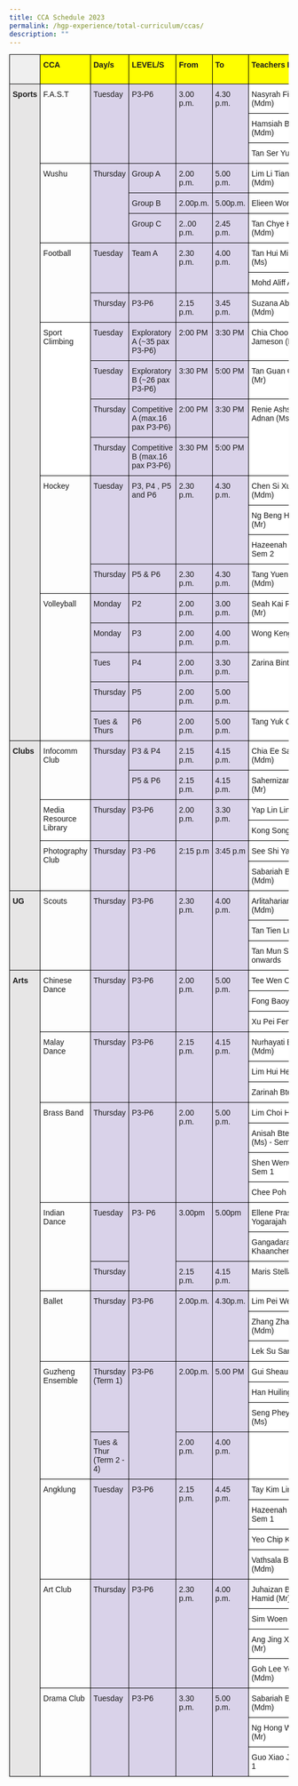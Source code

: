 ```yaml
---
title: CCA Schedule 2023
permalink: /hgp-experience/total-curriculum/ccas/
description: ""
---
```

<style type="text/css">
.tg  {border-collapse:collapse;border-spacing:0;margin:0px auto;}
.tg td{border-color:black;border-style:solid;border-width:1px;font-family:Arial, sans-serif;font-size:14px;
  overflow:hidden;padding:10px 5px;word-break:normal;}
.tg th{border-color:black;border-style:solid;border-width:1px;font-family:Arial, sans-serif;font-size:14px;
  font-weight:normal;overflow:hidden;padding:10px 5px;word-break:normal;}
.tg .tg-nj25{background-color:#D9D2E9;text-align:left;vertical-align:top}
.tg .tg-kftd{background-color:#efefef;text-align:left;vertical-align:top}
.tg .tg-f62g{background-color:#D8D8D8;text-align:left;vertical-align:top}
.tg .tg-aiub{background-color:#FF0;font-weight:bold;text-align:left;vertical-align:top}
.tg .tg-bcfl{background-color:#E7E6E6;font-weight:bold;text-align:left;vertical-align:top}
.tg .tg-0lax{text-align:left;vertical-align:top}
.tg .tg-ktyi{background-color:#FFF;text-align:left;vertical-align:top}
</style>
<table class="tg">
<thead>
  <tr>
    <th class="tg-kftd" rowspan="2"></th>
    <th class="tg-aiub" rowspan="2">CCA</th>
    <th class="tg-aiub" rowspan="2">Day/s</th>
    <th class="tg-aiub" rowspan="2">LEVEL/S</th>
    <th class="tg-aiub" rowspan="2">From</th>
    <th class="tg-aiub" rowspan="2">To</th>
    <th class="tg-aiub" rowspan="2">Teachers IC</th>
    <th class="tg-aiub" rowspan="2">Tuesday <br>Venue</th>
    <th class="tg-aiub" rowspan="2">Thursday<br>Venue</th>
  </tr>
  <tr>
  </tr>
</thead>
<tbody>
  <tr>
    <td class="tg-bcfl" rowspan="22">Sports</td>
    <td class="tg-0lax" rowspan="3">F.A.S.T</td>
    <td class="tg-nj25" rowspan="3">Tuesday</td>
    <td class="tg-nj25" rowspan="3">P3-P6</td>
    <td class="tg-nj25" rowspan="3">3.00 p.m.</td>
    <td class="tg-nj25" rowspan="3">4.30 p.m.</td>
    <td class="tg-ktyi"><span style="background-color:#FFF">Nasyrah Fitriawaty (Mdm) </span></td>
    <td class="tg-0lax" rowspan="3">Hall</td>
    <td class="tg-f62g" rowspan="3"></td>
  </tr>
  <tr>
    <td class="tg-ktyi"><span style="background-color:#FFF">Hamsiah Bte Ahmad (Mdm)</span></td>
  </tr>
  <tr>
    <td class="tg-ktyi"><span style="background-color:#FFF">Tan Ser Yunn, Kevin (Mr)</span></td>
  </tr>
  <tr>
    <td class="tg-0lax" rowspan="3">Wushu</td>
    <td class="tg-nj25" rowspan="3">Thursday</td>
    <td class="tg-nj25"><span style="background-color:#D9D2E9">Group A</span></td>
    <td class="tg-nj25"><span style="background-color:#D9D2E9">2.00 p.m.</span></td>
    <td class="tg-nj25"><span style="background-color:#D9D2E9">5.00 p.m.</span></td>
    <td class="tg-ktyi"><span style="background-color:#FFF">Lim Li Tiang, Lena (Mdm)</span></td>
    <td class="tg-f62g" rowspan="3"></td>
    <td class="tg-0lax" rowspan="3">Hall</td>
  </tr>
  <tr>
    <td class="tg-nj25"><span style="background-color:#D9D2E9">Group B</span></td>
    <td class="tg-nj25"><span style="background-color:#D9D2E9">2.00p.m.</span></td>
    <td class="tg-nj25"><span style="background-color:#D9D2E9">5.00p.m.</span></td>
    <td class="tg-0lax">Elieen Wong Yi Ling</td>
  </tr>
  <tr>
    <td class="tg-nj25"><span style="background-color:#D9D2E9">Group C</span></td>
    <td class="tg-nj25"><span style="background-color:#D9D2E9">2..00 p.m.</span></td>
    <td class="tg-nj25"><span style="background-color:#D9D2E9">2.45 p.m.</span></td>
    <td class="tg-ktyi"><span style="background-color:#FFF">Tan Chye Hee, Cindy (Mdm)</span></td>
  </tr>
  <tr>
    <td class="tg-0lax" rowspan="3">Football</td>
    <td class="tg-nj25" rowspan="2">Tuesday</td>
    <td class="tg-nj25" rowspan="2">Team A</td>
    <td class="tg-nj25" rowspan="2">2.30 p.m.</td>
    <td class="tg-nj25" rowspan="2">4.00 p.m.</td>
    <td class="tg-ktyi"><span style="background-color:#FFF">Tan Hui Min, Celeste (Ms)</span></td>
    <td class="tg-0lax" rowspan="3">Parade Square <br>&amp; Field</td>
    <td class="tg-0lax" rowspan="3">Parade Square <br>&amp; Field</td>
  </tr>
  <tr>
    <td class="tg-ktyi"><span style="background-color:#FFF">Mohd Aliff Asraf (Mr)</span></td>
  </tr>
  <tr>
    <td class="tg-nj25"><span style="background-color:#D9D2E9">Thursday</span></td>
    <td class="tg-nj25"><span style="background-color:#D9D2E9">P3-P6 </span></td>
    <td class="tg-nj25"><span style="background-color:#D9D2E9">2.15 p.m.</span></td>
    <td class="tg-nj25"><span style="background-color:#D9D2E9">3.45 p.m.</span></td>
    <td class="tg-ktyi"><span style="background-color:#FFF">Suzana Abdul Rahim (Mdm)</span></td>
  </tr>
  <tr>
    <td class="tg-ktyi" rowspan="4">Sport Climbing</td>
    <td class="tg-nj25"><span style="background-color:#D9D2E9">Tuesday</span></td>
    <td class="tg-nj25"><span style="background-color:#D9D2E9">Exploratory A (~35 pax P3-P6)</span></td>
    <td class="tg-nj25"><span style="background-color:#D9D2E9">2:00 PM</span></td>
    <td class="tg-nj25"><span style="background-color:#D9D2E9">3:30 PM</span></td>
    <td class="tg-ktyi"><span style="background-color:#FFF">Chia Choong Kit Jameson (Mr</span></td>
    <td class="tg-0lax" rowspan="4">Indoor Rockwall</td>
    <td class="tg-0lax" rowspan="4">Indoor Rockwall</td>
  </tr>
  <tr>
    <td class="tg-nj25"><span style="background-color:#D9D2E9">Tuesday</span></td>
    <td class="tg-nj25"><span style="background-color:#D9D2E9">Exploratory B (~26 pax P3-P6)</span></td>
    <td class="tg-nj25"><span style="background-color:#D9D2E9">3:30 PM</span></td>
    <td class="tg-nj25"><span style="background-color:#D9D2E9">5:00 PM</span></td>
    <td class="tg-ktyi"><span style="background-color:#FFF">Tan Guan Chin, Alvin (Mr)</span></td>
  </tr>
  <tr>
    <td class="tg-nj25"><span style="background-color:#D9D2E9">Thursday</span></td>
    <td class="tg-nj25"><span style="background-color:#D9D2E9">Competitive A (max.16 pax P3-P6)</span></td>
    <td class="tg-nj25"><span style="background-color:#D9D2E9">2:00 PM</span></td>
    <td class="tg-nj25"><span style="background-color:#D9D2E9">3:30 PM</span></td>
    <td class="tg-ktyi" rowspan="2">Renie Ashsyakirin Binte Adnan (Ms)</td>
  </tr>
  <tr>
    <td class="tg-nj25"><span style="background-color:#D9D2E9">Thursday</span></td>
    <td class="tg-nj25"><span style="background-color:#D9D2E9">Competitive B (max.16 pax P3-P6)</span></td>
    <td class="tg-nj25"><span style="background-color:#D9D2E9">3:30 PM</span></td>
    <td class="tg-nj25"><span style="background-color:#D9D2E9">5:00 PM</span></td>
  </tr>
  <tr>
    <td class="tg-0lax" rowspan="4">Hockey</td>
    <td class="tg-nj25" rowspan="3">Tuesday</td>
    <td class="tg-nj25" rowspan="3">P3, P4 , P5 and P6</td>
    <td class="tg-nj25" rowspan="3">2.30 p.m.<br> </td>
    <td class="tg-nj25" rowspan="3">4.30 p.m.<br></td>
    <td class="tg-ktyi"><span style="background-color:#FFF">Chen Si Xuan, Serene (Mdm)</span></td>
    <td class="tg-0lax" rowspan="4">Lower ISH </td>
    <td class="tg-0lax" rowspan="4">Lower ISH </td>
  </tr>
  <tr>
    <td class="tg-ktyi"><span style="background-color:#FFF">Ng Beng Hong, Eythan (Mr)</span></td>
  </tr>
  <tr>
    <td class="tg-ktyi"><span style="background-color:#FFF">Hazeenah Bee (Mdm) - Sem 2</span></td>
  </tr>
  <tr>
    <td class="tg-nj25"><span style="background-color:#D9D2E9">Thursday</span></td>
    <td class="tg-nj25"><span style="background-color:#D9D2E9">P5 &amp; P6</span></td>
    <td class="tg-nj25"><span style="background-color:#D9D2E9">2.30 p.m.</span></td>
    <td class="tg-nj25"><span style="background-color:#D9D2E9">4.30 p.m.</span></td>
    <td class="tg-0lax">Tang Yuen Peng Angela (Mdm)</td>
  </tr>
  <tr>
    <td class="tg-0lax" rowspan="5">Volleyball</td>
    <td class="tg-nj25"><span style="background-color:#D9D2E9">Monday</span></td>
    <td class="tg-nj25"><span style="background-color:#D9D2E9">P2</span></td>
    <td class="tg-nj25"><span style="background-color:#D9D2E9">2.00 p.m.</span></td>
    <td class="tg-nj25"><span style="background-color:#D9D2E9">3.00 p.m.</span></td>
    <td class="tg-ktyi"><span style="background-color:#FFF">Seah Kai Ren, Harold (Mr)</span></td>
    <td class="tg-0lax" rowspan="5">Upper ISH</td>
    <td class="tg-0lax" rowspan="5">Upper ISH</td>
  </tr>
  <tr>
    <td class="tg-nj25"><span style="background-color:#D9D2E9">Monday</span></td>
    <td class="tg-nj25"><span style="background-color:#D9D2E9">P3</span></td>
    <td class="tg-nj25"><span style="background-color:#D9D2E9">2.00 p.m.</span></td>
    <td class="tg-nj25"><span style="background-color:#D9D2E9">4.00 p.m.</span></td>
    <td class="tg-ktyi"><span style="background-color:#FFF">Wong Keng (Mr)</span></td>
  </tr>
  <tr>
    <td class="tg-nj25"><span style="background-color:#D9D2E9">Tues</span></td>
    <td class="tg-nj25"><span style="background-color:#D9D2E9">P4</span></td>
    <td class="tg-nj25"><span style="background-color:#D9D2E9">2.00 p.m.</span></td>
    <td class="tg-nj25"><span style="background-color:#D9D2E9">3.30 p.m.</span></td>
    <td class="tg-ktyi" rowspan="2">Zarina Binte Sidik (Ms)</td>
  </tr>
  <tr>
    <td class="tg-nj25"><span style="background-color:#D9D2E9">Thursday</span></td>
    <td class="tg-nj25"><span style="background-color:#D9D2E9">P5</span></td>
    <td class="tg-nj25"><span style="background-color:#D9D2E9">2.00 p.m.</span></td>
    <td class="tg-nj25"><span style="background-color:#D9D2E9">5.00 p.m.</span></td>
  </tr>
  <tr>
    <td class="tg-nj25"><span style="background-color:#D9D2E9">Tues &amp; Thurs</span></td>
    <td class="tg-nj25"><span style="background-color:#D9D2E9">P6</span></td>
    <td class="tg-nj25"><span style="background-color:#D9D2E9">2.00 p.m.</span></td>
    <td class="tg-nj25"><span style="background-color:#D9D2E9">5.00 p.m.</span></td>
    <td class="tg-ktyi"><span style="background-color:#FFF">Tang Yuk Ching (Ms)</span></td>
  </tr>
  <tr>
    <td class="tg-bcfl" rowspan="7">Clubs</td>
    <td class="tg-0lax" rowspan="3">Infocomm Club</td>
    <td class="tg-nj25" rowspan="3">Thursday</td>
    <td class="tg-nj25"><span style="background-color:#D9D2E9">P3 &amp; P4</span></td>
    <td class="tg-nj25"><span style="background-color:#D9D2E9">2.15 p.m.</span></td>
    <td class="tg-nj25"><span style="background-color:#D9D2E9">4.15 p.m.</span></td>
    <td class="tg-ktyi"><span style="background-color:#FFF">Chia Ee San, Serene (Mdm)</span></td>
    <td class="tg-f62g"></td>
    <td class="tg-0lax">Comp Lab 3</td>
  </tr>
  <tr>
    <td class="tg-nj25" rowspan="2">P5 &amp; P6</td>
    <td class="tg-nj25" rowspan="2">2.15 p.m.</td>
    <td class="tg-nj25" rowspan="2">4.15 p.m.</td>
    <td class="tg-ktyi" rowspan="2">Sahernizam Bin Limat (Mr)</td>
    <td class="tg-f62g" rowspan="2"></td>
    <td class="tg-0lax" rowspan="2">Comp Lab 3</td>
  </tr>
  <tr>
  </tr>
  <tr>
    <td class="tg-ktyi" rowspan="2">Media Resource Library</td>
    <td class="tg-nj25" rowspan="2">Thursday</td>
    <td class="tg-nj25" rowspan="2">P3-P6</td>
    <td class="tg-nj25" rowspan="2">2.00 p.m.</td>
    <td class="tg-nj25" rowspan="2">3.30 p.m.</td>
    <td class="tg-ktyi"><span style="background-color:#FFF">Yap Lin Lin (Mdm)</span></td>
    <td class="tg-f62g" rowspan="2"></td>
    <td class="tg-0lax" rowspan="2">Library</td>
  </tr>
  <tr>
    <td class="tg-ktyi"><span style="background-color:#FFF">Kong Song Yin (Mdm)</span></td>
  </tr>
  <tr>
    <td class="tg-0lax" rowspan="2">Photography Club</td>
    <td class="tg-nj25" rowspan="2">Thursday</td>
    <td class="tg-nj25" rowspan="2">P3 -P6</td>
    <td class="tg-nj25" rowspan="2">2:15 p.m</td>
    <td class="tg-nj25" rowspan="2">3:45 p.m</td>
    <td class="tg-ktyi"><span style="background-color:#FFF">See Shi Yau (Mr)</span></td>
    <td class="tg-f62g" rowspan="2"></td>
    <td class="tg-0lax" rowspan="2">Comp Lab 1</td>
  </tr>
  <tr>
    <td class="tg-ktyi"><span style="background-color:#FFF">Sabariah Bte Ismail (Mdm)</span><br></td>
  </tr>
  <tr>
    <td class="tg-bcfl" rowspan="3">UG</td>
    <td class="tg-0lax" rowspan="3">Scouts</td>
    <td class="tg-nj25" rowspan="3">Thursday</td>
    <td class="tg-nj25" rowspan="3">P3-P6</td>
    <td class="tg-nj25" rowspan="3">2.30 p.m.</td>
    <td class="tg-nj25" rowspan="3">4.00 p.m.</td>
    <td class="tg-0lax">Arlitaharianty Sayrol (Mdm)</td>
    <td class="tg-f62g" rowspan="3"></td>
    <td class="tg-0lax" rowspan="3">Beside Cherish Room<br>Ideaz Room</td>
  </tr>
  <tr>
    <td class="tg-0lax">Tan Tien Lung (Mr)</td>
  </tr>
  <tr>
    <td class="tg-ktyi"><span style="background-color:#FFF">Tan Mun Sing - Term 2 onwards</span></td>
  </tr>
  <tr>
    <td class="tg-bcfl" rowspan="31">Arts</td>
    <td class="tg-0lax" rowspan="3">Chinese Dance</td>
    <td class="tg-nj25" rowspan="3">Thursday</td>
    <td class="tg-nj25" rowspan="3">P3-P6</td>
    <td class="tg-nj25" rowspan="3">2.00 p.m.</td>
    <td class="tg-nj25" rowspan="3">5.00 p.m.</td>
    <td class="tg-ktyi"><span style="background-color:#FFF">Tee Wen Chi (Mdm)</span></td>
    <td class="tg-f62g" rowspan="3"></td>
    <td class="tg-0lax" rowspan="3">Pal Room 1</td>
  </tr>
  <tr>
    <td class="tg-ktyi"><span style="background-color:#FFF">Fong Baoyu (Ms)</span></td>
  </tr>
  <tr>
    <td class="tg-ktyi"><span style="background-color:#FFF">Xu Pei Fen (Mdm)</span></td>
  </tr>
  <tr>
    <td class="tg-0lax" rowspan="3">Malay Dance</td>
    <td class="tg-nj25" rowspan="3">Thursday</td>
    <td class="tg-nj25" rowspan="3">P3-P6</td>
    <td class="tg-nj25" rowspan="3">2.15 p.m.</td>
    <td class="tg-nj25" rowspan="3">4.15 p.m.</td>
    <td class="tg-ktyi"><span style="background-color:#FFF">Nurhayati Binte Rosli (Mdm)</span></td>
    <td class="tg-f62g" rowspan="3"></td>
    <td class="tg-0lax" rowspan="3">Dance Room</td>
  </tr>
  <tr>
    <td class="tg-ktyi"><span style="background-color:#FFF">Lim Hui Heng , Ivy (Ms)</span></td>
  </tr>
  <tr>
    <td class="tg-ktyi"><span style="background-color:#FFF">Zarinah Bte Ali (Ms)</span></td>
  </tr>
  <tr>
    <td class="tg-0lax" rowspan="4">Brass Band</td>
    <td class="tg-nj25" rowspan="4">Thursday</td>
    <td class="tg-nj25" rowspan="4">P3-P6</td>
    <td class="tg-nj25" rowspan="4">2.00 p.m.</td>
    <td class="tg-nj25" rowspan="4">5.00 p.m.</td>
    <td class="tg-ktyi"><span style="background-color:#FFF">Lim Choi Hwee (Mdm)</span></td>
    <td class="tg-f62g" rowspan="4"></td>
    <td class="tg-0lax" rowspan="4">Theatrette </td>
  </tr>
  <tr>
    <td class="tg-ktyi"><span style="background-color:#FFF">Anisah Bte Abdul Khalid (Ms) - Sem 1</span></td>
  </tr>
  <tr>
    <td class="tg-ktyi"><span style="background-color:#FFF">Shen Wenwen (Mdm) - Sem 1</span></td>
  </tr>
  <tr>
    <td class="tg-ktyi"><span style="background-color:#FFF">Chee Poh Lai</span></td>
  </tr>
  <tr>
    <td class="tg-0lax" rowspan="3">Indian Dance</td>
    <td class="tg-nj25" rowspan="2">Tuesday </td>
    <td class="tg-nj25" rowspan="3">P3- P6</td>
    <td class="tg-nj25" rowspan="2">3.00pm </td>
    <td class="tg-nj25" rowspan="2">5.00pm </td>
    <td class="tg-0lax">Ellene Prashanti D/O T Yogarajah (Mrs)</td>
    <td class="tg-f62g" rowspan="3"></td>
    <td class="tg-0lax" rowspan="3">SFE Room</td>
  </tr>
  <tr>
    <td class="tg-ktyi"><span style="background-color:#FFF">Gangadaran Khaanchennah (Mrs)</span></td>
  </tr>
  <tr>
    <td class="tg-nj25"><span style="background-color:#D9D2E9">Thursday</span></td>
    <td class="tg-nj25"><span style="background-color:#D9D2E9">2.15 p.m.</span></td>
    <td class="tg-nj25"><span style="background-color:#D9D2E9">4.15 p.m.</span></td>
    <td class="tg-0lax">Maris Stella Felix (Ms)</td>
  </tr>
  <tr>
    <td class="tg-0lax" rowspan="3">Ballet</td>
    <td class="tg-nj25" rowspan="3">Thursday</td>
    <td class="tg-nj25" rowspan="3">P3-P6</td>
    <td class="tg-nj25" rowspan="3">2.00p.m. </td>
    <td class="tg-nj25" rowspan="3">4.30p.m.</td>
    <td class="tg-ktyi"><span style="background-color:#FFF">Lim Pei Wen (Mdm)</span></td>
    <td class="tg-f62g" rowspan="3"></td>
    <td class="tg-0lax" rowspan="3">Pal Room 2</td>
  </tr>
  <tr>
    <td class="tg-ktyi"><span style="background-color:#FFF">Zhang Zhaoling (Mdm)&nbsp;&nbsp;&nbsp;&nbsp;&nbsp;&nbsp;&nbsp;&nbsp;&nbsp;&nbsp;&nbsp;&nbsp;&nbsp;&nbsp;&nbsp;&nbsp;&nbsp;&nbsp;&nbsp;&nbsp;&nbsp;&nbsp;&nbsp;&nbsp;&nbsp;&nbsp;&nbsp;&nbsp;&nbsp;&nbsp;</span></td>
  </tr>
  <tr>
    <td class="tg-ktyi"><span style="background-color:#FFF">Lek Su San (Mdm)</span><br></td>
  </tr>
  <tr>
    <td class="tg-0lax" rowspan="4">Guzheng Ensemble</td>
    <td class="tg-nj25" rowspan="3">Thursday (Term 1)</td>
    <td class="tg-nj25" rowspan="4">P3-P6</td>
    <td class="tg-nj25" rowspan="3">2.00p.m.</td>
    <td class="tg-nj25" rowspan="3">5.00 PM</td>
    <td class="tg-ktyi"><span style="background-color:#FFF">Gui Sheau Li (Mdm)</span></td>
    <td class="tg-f62g" rowspan="3"></td>
    <td class="tg-0lax" rowspan="3">Music Room 1 &amp; 2</td>
  </tr>
  <tr>
    <td class="tg-ktyi"><span style="background-color:#FFF">Han Huiling (Mdm)</span></td>
  </tr>
  <tr>
    <td class="tg-ktyi"><span style="background-color:#FFF">Seng Phey Huang, Chyrl (Ms)</span></td>
  </tr>
  <tr>
    <td class="tg-nj25"><span style="background-color:#D9D2E9">Tues &amp; Thur (Term 2 - 4)</span></td>
    <td class="tg-nj25"><span style="background-color:#D9D2E9">2.00 p.m.</span></td>
    <td class="tg-nj25"><span style="background-color:#D9D2E9">4.00 p.m.</span></td>
    <td class="tg-ktyi"></td>
    <td class="tg-f62g"></td>
    <td class="tg-0lax"></td>
  </tr>
  <tr>
    <td class="tg-0lax" rowspan="4">Angklung</td>
    <td class="tg-nj25" rowspan="4">Tuesday </td>
    <td class="tg-nj25" rowspan="4">P3-P6</td>
    <td class="tg-nj25" rowspan="4">2.15 p.m. </td>
    <td class="tg-nj25" rowspan="4">4.45 p.m. </td>
    <td class="tg-ktyi"><span style="background-color:#FFF">Tay Kim Ling (Miss)</span></td>
    <td class="tg-0lax" rowspan="4">Angklung Room</td>
    <td class="tg-f62g" rowspan="4"></td>
  </tr>
  <tr>
    <td class="tg-ktyi"><span style="background-color:#FFF">Hazeenah Bee (Mdm) - Sem 1</span></td>
  </tr>
  <tr>
    <td class="tg-ktyi"><span style="background-color:#FFF">Yeo Chip Kheong (Mr)</span></td>
  </tr>
  <tr>
    <td class="tg-ktyi"><span style="background-color:#FFF">Vathsala Balakrishnan (Mdm)&nbsp;&nbsp;&nbsp;</span></td>
  </tr>
  <tr>
    <td class="tg-0lax" rowspan="4">Art Club</td>
    <td class="tg-nj25" rowspan="4">Thursday</td>
    <td class="tg-nj25" rowspan="4">P3-P6</td>
    <td class="tg-nj25" rowspan="4">2.30 p.m.</td>
    <td class="tg-nj25" rowspan="4">4.00 p.m.</td>
    <td class="tg-ktyi"><span style="background-color:#FFF">Juhaizan Bin Abdul Hamid (Mr)</span></td>
    <td class="tg-f62g" rowspan="4"></td>
    <td class="tg-0lax" rowspan="4">Art Room 1, 2 <br>and 3</td>
  </tr>
  <tr>
    <td class="tg-ktyi"><span style="background-color:#FFF">Sim Woen Ting (Mdm)</span></td>
  </tr>
  <tr>
    <td class="tg-ktyi"><span style="background-color:#FFF">Ang Jing Xuan, Xavier (Mr)</span></td>
  </tr>
  <tr>
    <td class="tg-ktyi"><span style="background-color:#FFF">Goh Lee Yen, Pauline (Mdm)</span></td>
  </tr>
  <tr>
    <td class="tg-0lax" rowspan="3">Drama Club</td>
    <td class="tg-nj25" rowspan="3">Tuesday</td>
    <td class="tg-nj25" rowspan="3">P3-P6</td>
    <td class="tg-nj25" rowspan="3">3.30 p.m.</td>
    <td class="tg-nj25" rowspan="3">5.00 p.m.</td>
    <td class="tg-ktyi"><span style="background-color:#FFF">Sabariah Bte Kassim (Mdm)</span></td>
    <td class="tg-0lax" rowspan="3">PAL Room 1</td>
    <td class="tg-f62g" rowspan="3"></td>
  </tr>
  <tr>
    <td class="tg-ktyi"><span style="background-color:#FFF">Ng Hong Wah Desmond (Mr)</span></td>
  </tr>
  <tr>
    <td class="tg-ktyi"><span style="background-color:#FFF">Guo Xiao Jin (Ms) - Sem 1</span></td>
  </tr>
</tbody>
</table>